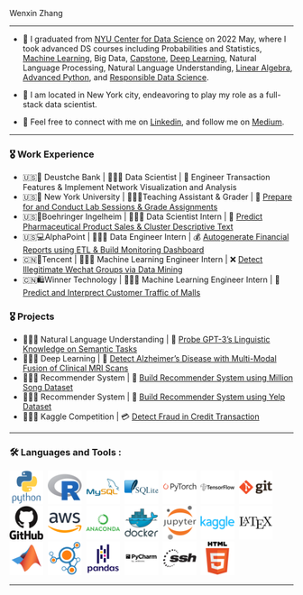 <h4>   
  
<!-- ### <img src="https://media.giphy.com/media/hvRJCLFzcasrR4ia7z/giphy.gif" width="50"/>  -->
<div id="header" align="center"> 
  
  <div id="header" align="center">
<!--     <img src="https://media.giphy.com/media/QKUTD5lAgpgrSHpbMB/giphy.gif" width="150"/> -->
<!--     <img src="https://media.giphy.com/media/QKUTD5lAgpgrSHpbMB/giphy.gif" width="150"/>
    <img src="https://media.giphy.com/media/QKUTD5lAgpgrSHpbMB/giphy.gif" width="150"/>
    <img src="https://media.giphy.com/media/QKUTD5lAgpgrSHpbMB/giphy.gif" width="150"/>
    <img src="https://media.giphy.com/media/QKUTD5lAgpgrSHpbMB/giphy.gif" width="150"/> -->
</h4>
  
</div>
<div id="profile-views" align="center">
  <img src="https://komarev.com/ghpvc/?username=wendyZhang98&style=flat-square&color=blue" alt=""/>
</div>
  
Wenxin Zhang
  
   ---
  
<!--    [Introduction to Data Science](https://github.com/briandalessandro/DataScienceCourse/tree/master/ipython);  -->
 - 🗽 I graduated from [NYU Center for Data Science](https://cds.nyu.edu/) on 2022 May, where I took advanced DS courses including Probabilities and Statistics, [Machine Learning](https://nyu-ds1003.github.io/spring2021/#home), Big Data, [Capstone](https://github.com/wendyZhang98/DS-GA-1006-Capstone), [Deep Learning](https://bubbly-methane-e7a.notion.site/Deep-Learning-Fall-21-6dbea69b29994c4e88cd12a494e6b01f), Natural Language Processing, Natural Language Understanding, [Linear Algebra](https://leomiolane.github.io/linalg-for-ds.html), [Advanced Python](https://github.com/wendyZhang98/DS-GA-3001-Advaced-Python), and [Responsible Data Science](https://dataresponsibly.github.io/rds/).
  
- 🎯 I am located in New York city, endeavoring to play my role as a full-stack data scientist. 
  
<!--   It excites me most when I can create an impact in making data-supported decisions using statistics, machine learning, natural language processing, and deep learning techniques.  -->
  
<!--   As a new graduate, I find myself especially interested in fields such as data modeling, interpretable machine learning, fraud detection, and text data mining.  -->
  
- 🤗 Feel free to connect with me on [Linkedin](https://www.linkedin.com/in/wenxinzhang980719/), and follow me on [Medium](https://medium.com/@WenxinZhang98).
  
<!--   I begin to share learning notes and write original tutorials on [Medium]() since 2021. -->
<!--   practice my programming skills by solving coding questions on [Leetcode](https://leetcode.com/user0957No/) since 2022;  -->
<!--   participate in Data Science competitions on [Kaggle](https://www.kaggle.com/wenxin719) since 2019; -->
  
<!-- [:honey_pot:] I evaluate work-life balance and have always been obsessed with my hobbies. I enjoy various genres of books, movies, and musics; post reviews on [DouBan](https://www.douban.com/people/wenxinz0719/?_i=5755149buzZokh). I love taking pictures and documenting memorible life moments; upload some on [IG](https://www.instagram.com/wenxin.z0719/). I read financial news every morning and sometimes summarize what I have learned from these news for better understanding on [Snowball](https://xueqiu.com/u/8737818733). -->

<!-- - 🤗I believe there is always something we can learn from others, that's why I appreciate connection! You can connect me via [Linkedin](https://www.linkedin.com/in/wenxinzhang980719/). -->

<!-- 
<div id="header" align="center">
  <img src="https://media.giphy.com/media/QKUTD5lAgpgrSHpbMB/giphy.gif" width="500"/> -->
  
<!-- </div>
<div id="badges" align="center">
  <a href="https://www.linkedin.com/in/wenxinzhang980719/">
    <img src="https://img.shields.io/badge/LinkedIn-blue?style=for-the-badge&logo=linkedin&logoColor=white" alt="LinkedIn Badge"/>
  </a>
  <a href="https://blog.csdn.net/qq_41103204">
    <img src="https://img.shields.io/badge/-Tech%20Blog-brightgreen?style=for-the-badge&logo=rss&logoColor=white" alt="instagram Badge"/>
  </a>
  <a href="https://www.instagram.com/alex_yang97/">
    <img src="https://img.shields.io/badge/Instagram-E4405F?style=for-the-badge&logo=instagram&logoColor=white" alt="instagram Badge"/>
  </a> -->

   ---
  
### :medal_military: Work Experience 
- 🇺🇸🏦 Deustche Bank | 👩🏻‍💻 Data Scientist | 🎯 Engineer Transaction Features & Implement Network Visualization and Analysis 
- 🇺🇸🏫 New York University | 👩🏻‍💻Teaching Assistant & Grader | 💜 [Prepare for and Conduct Lab Sessions & Grade Assignments](https://github.com/wendyZhang98/Lab_Sessions_Capstone)
- 🇺🇸💊Boehringer Ingelheim | 👩🏻‍💻 Data Scientist Intern | 🐶 [Predict Pharmaceutical Product Sales & Cluster Descriptive Text](https://github.com/wendyZhang98/boehringer-ingelheim-cds)
- 🇺🇸💻AlphaPoint | 👩🏻‍💻 Data Engineer Intern | 💰 [Autogenerate Financial Reports using ETL & Build Monitoring Dashboard](https://drive.google.com/file/d/18-Qe0sBw5E7JTZEq8E3CdZG59iN9HvFG/view?usp=sharing)
- 🇨🇳💬Tencent | 👩🏻‍💻 Machine Learning Engineer Intern | ❌ [Detect Illegitimate Wechat Groups via Data Mining](https://github.com/wendyZhang98/Detect-Illegitimate-Wechat-Groups)
- 🇨🇳🛍️Winner Technology | 👩🏻‍💻 Machine Learning Engineer Intern | 🎄 [Predict and Interprect Customer Traffic of Malls](https://github.com/wendyZhang98/Consumer-Traffic-Prediction-and-Interpretation)

### :medal_military: Projects
- 👩🏻‍💻 Natural Language Understanding | 🤔 [Probe GPT-3’s Linguistic Knowledge on Semantic Tasks](https://github.com/wendyZhang98/GPT3-Linguistic-Knowledge-Profiling)
- 👩🏻‍💻 Deep Learning | 🏥 [Detect Alzheimer’s Disease with Multi-Modal Fusion of Clinical MRI Scans](https://drive.google.com/file/d/1g-7yjENwnTiIZKpoXGRvsz-VsQZ-0ULM/view?usp=sharing)
- 👩🏻‍💻 Recommender System | 🎵 [Build Recommender System using Million Song Dataset](https://drive.google.com/file/d/1aUM3ATKp9WLJIt0vwycbDnSaQt4D0PUt/view?usp=sharing)
- 👩🏻‍💻 Recommender System | 🍜 [Build Recommender System using Yelp Dataset](https://github.com/Yelp-Recommender-System/FancyYelpers)
- 👩🏻‍💻 Kaggle Competition | 💳 [Detect Fraud in Credit Transaction](https://www.kaggle.com/wenxin719)
  
<!--  ### :four_leaf_clover: Area of Strength
• Lay a solid foundation in mathematics including calculus, probability and statistics, and linear algebra; mastering skills such as regression, classification, clustering, dimension reduction, and hypothesis testing

• Master knowledge in large-scale data management and parallel computing; using frameworks such as SQL, HDFS, and Spark
  
• Program in Python; fluently using scientific computing tools including Scipy, Numpy, Pandas, and Ipython; visualization methods including Matplotlib, Tableau, and Seaborn; machine learning tools including Scikit-Learn, NLTK, Pytorch, Tensorflow, and Keras --> 
  
 ---
  
### :hammer_and_wrench: Languages and Tools :

<div>
<!--   # python -->
  <img src="https://github.com/devicons/devicon/blob/master/icons/python/python-original-wordmark.svg" title="python" alt="python" width="60" height="60"/>&nbsp;
<!--   # r -->
  <img src="https://github.com/devicons/devicon/blob/master/icons/r/r-original.svg" title="r" alt="r" width="60" height="60"/>&nbsp;
<!--   # mysql -->
  <img src="https://github.com/devicons/devicon/blob/master/icons/mysql/mysql-original-wordmark.svg" title="mysql" alt="mysql" width="60" height="60"/>&nbsp;
<!--   # sqlite -->
  <img src="https://github.com/devicons/devicon/blob/master/icons/sqlite/sqlite-original-wordmark.svg" title="sqlite" alt="sqlite" width="60" height="60"/>&nbsp;
<!--   # pytorch -->
  <img src="https://github.com/devicons/devicon/blob/master/icons/pytorch/pytorch-original-wordmark.svg" title="pytorch" alt="pytorch" width="60" height="60"/>&nbsp;
<!--   # tensorflow -->
  <img src="https://github.com/devicons/devicon/blob/master/icons/tensorflow/tensorflow-line-wordmark.svg" title="tensorflow" alt="tensorflow" width="60" height="60"/>&nbsp;
<!--   # git  -->
  <img src="https://github.com/devicons/devicon/blob/master/icons/git/git-original-wordmark.svg" title="git" alt="git" width="60" height="60"/>&nbsp;
<!--   # github -->
  <img src="https://github.com/devicons/devicon/blob/master/icons/github/github-original-wordmark.svg" title="github" alt="github" width="60" height="60"/>&nbsp;
<!--   # aws -->
  <img src="https://github.com/devicons/devicon/blob/master/icons/amazonwebservices/amazonwebservices-original-wordmark.svg" title="aws" alt="aws" width="60" height="60"/>&nbsp;
<!--   # anaconda -->
  <img src="https://github.com/devicons/devicon/blob/master/icons/anaconda/anaconda-original-wordmark.svg" title="anaconda" alt="anaconda" width="60" height="60"/>&nbsp;
<!--   # docker -->
  <img src="https://github.com/devicons/devicon/blob/master/icons/docker/docker-original-wordmark.svg" title="docker" alt="docker" width="60" height="60"/>&nbsp;
<!--   # jupyter -->
  <img src="https://github.com/devicons/devicon/blob/master/icons/jupyter/jupyter-original-wordmark.svg" title="jupyter" alt="jupyter" width="60" height="60"/>&nbsp; 
<!--   # kaggle -->
  <img src="https://github.com/devicons/devicon/blob/master/icons/kaggle/kaggle-original-wordmark.svg" title="kaggle" alt="kaggle" width="60" height="60"/>&nbsp;  
<!--   # latex -->
  <img src="https://github.com/devicons/devicon/blob/master/icons/latex/latex-original.svg" title="latex" alt="latex" width="60" height="60"/>&nbsp;  
<!--   # matlab -->
  <img src="https://github.com/devicons/devicon/blob/master/icons/matlab/matlab-original.svg" title="matlab" alt="matlab" width="60" height="60"/>&nbsp; 
<!--   # networkx -->
  <img src="https://github.com/devicons/devicon/blob/master/icons/networkx/networkx-original.svg" title="networkx" alt="networkx" width="60" height="60"/>&nbsp; 
<!--   # pandas -->
  <img src="https://github.com/devicons/devicon/blob/master/icons/pandas/pandas-original-wordmark.svg" title="pandas" alt="pandas" width="60" height="60"/>&nbsp; 
<!--   # pycharm -->
  <img src="https://github.com/devicons/devicon/blob/master/icons/pycharm/pycharm-original-wordmark.svg" title="pycharm" alt="pycharm" width="60" height="60"/>&nbsp; 
<!--   # ssh -->
  <img src="https://github.com/devicons/devicon/blob/master/icons/ssh/ssh-original-wordmark.svg" title="ssh" alt="ssh" width="60" height="60"/>&nbsp;   <!--   # html5 -->
  <img src="https://github.com/devicons/devicon/blob/master/icons/html5/html5-original-wordmark.svg" title="html" alt="html" width="60" height="60"/>&nbsp;   
</div>

---

<!-- ### :fire: My Stats :

<div id="github-stat" align="left">
  <a>
    <img height="180" align="center" src="https://github-readme-stats.vercel.app/api?username=wendyZhang98&count_private=true&show_icons=true&theme=radical" />
  </a>
<!--   <a>
    <img height="180"  align="center" src="https://github-readme-stats.vercel.app/api/top-langs/?username=wendyZhang98&layout=compact&theme=radical" />
  </a> -->
  
</div>  
  
<!--  --- -->
